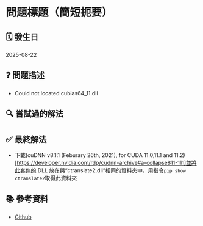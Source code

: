 # 問題標題（簡短扼要）

## 🗓 發生日
2025-08-22

## ❓ 問題描述
- Could not located cublas64_11.dll

## 🔍 嘗試過的解法

## ✅ 最終解法
- 下載(cuDNN v8.1.1 (Feburary 26th, 2021), for CUDA 11.0,11.1 and 11.2)[https://developer.nvidia.com/rdp/cudnn-archive#a-collapse811-111]並將此套件的 DLL 放在與“ctranslate2.dll”相同的資料夾中，用指令` pip show ctranslate2 `取得此資料夾

## 📚 參考資料
- [Github](https://github.com/SYSTRAN/faster-whisper/discussions/715#discussioncomment-10903540)
